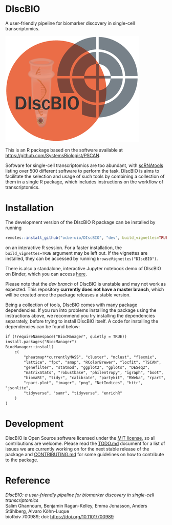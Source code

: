 # DIscBIO

A user-friendly pipeline for biomarker discovery in single-cell transcriptomics.

![DIscBIO](DIscBIOlogo.png)

This is an R package based on the software available at https://github.com/SystemsBiologist/PSCAN.

Software for single-cell transcriptomics are too abundant, with [scRNAtools](https://www.scrna-tools.org/) listing over 500 different software to perform the task. DIscBIO is aims to facilitate the selection and usage of such tools by combining a collection of them in a single R package, which includes instructions on the workflow of transcriptomics.

# Installation

The development version of the DIscBIO R package can be installed by running

```r
remotes::install_github("ocbe-uio/DIscBIO", "dev", build_vignettes=TRUE)
```

on an interactive R session. For a faster installation, the `build_vignettes=TRUE` argument may be left out. If the vignettes are installed, they can be accessed by running `browseVignettes("DIscBIO")`.

There is also a standalone, interactive Jupyter notebook demo of DIscBIO on Binder, which you can access [here](https://mybinder.org/v2/gh/SystemsBiologist/PSCAN/discbio-pub?filepath=DIscBIO.ipynb).

Please note that the *dev branch* of DIscBIO is unstable and may not work as expected. This repository **currently does not have a master branch**, which will be created once the package releases a stable version.

Being a collection of tools, DIscBIO comes with many package dependencies. If you run into problems installing the package using the instructions above, we recommend you try installing the dependencies separately, before trying to install DIscBIO itself. A code for installing the dependencies can be found below:

    if (!requireNamespace("BiocManager", quietly = TRUE)) install.packages("BiocManager")
    BiocManager::install(
        c(
            "pheatmap**currentlyMASS", "cluster", "mclust", "flexmix",
            "lattice", "fpc", "amap", "RColorBrewer", "locfit", "TSCAN",
            "genefilter", "statmod", "ggplot2", "gplots", "DESeq2",
            "matrixStats", "robustbase", "philentropy", "igraph", "boot",
            "biomaRt", "tidyr", "calibrate", "partykit", "RWeka", "rpart",
            "rpart.plot", "imager", "png", "NetIndices", "httr", "jsonlite",
            "tidyverse", "samr", "tidyverse", "enrichR"
        )
    )

# Development

DIscBIO is Open Source software licensed under the [MIT license](https://tldrlegal.com/license/mit-license), so all contributions are welcome. Please read the [TODO.md](TODO.md) document for a list of issues we are currently working on for the next stable release of the package and [CONTRIBUTING.md](CONTRIBUTING.md) for some guidelines on how to contribute to the package.

# Reference

*DIscBIO: a user-friendly pipeline for biomarker discovery in single-cell transcriptomics*<br>
Salim Ghannoum, Benjamin Ragan-Kelley, Emma Jonasson, Anders Ståhlberg, Alvaro Köhn-Luque<br>
bioRxiv 700989; doi: https://doi.org/10.1101/700989
